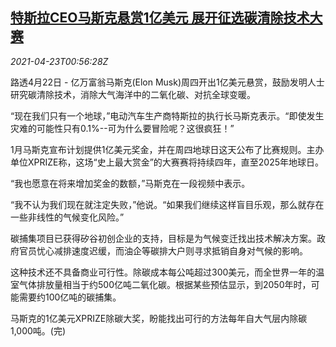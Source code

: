 <!--1619139662000-->
[特斯拉CEO马斯克悬赏1亿美元 展开征选碳清除技术大赛](https://cn.reuters.com/article/musk-offering-prize-carbon-removal-0422-idCNKBS2CA025)
------

<div><i>2021-04-23T00:56:28Z</i></div><p>路透4月22日 - 亿万富翁马斯克(Elon Musk)周四开出1亿美元悬赏，鼓励发明人士研究碳清除技术，消除大气海洋中的二氧化碳、对抗全球变暖。</p><p>“现在我们只有一个地球，”电动汽车生产商特斯拉的执行长马斯克表示。“即使发生灾难的可能性只有0.1%--可为什么要冒险呢？这很疯狂！”</p><p>1月马斯克宣布计划提供1亿美元奖金，并在周四地球日这天公布了比赛规则。主办单位XPRIZE称，这场“史上最大赏金”的大赛赛将持续四年，直至2025年地球日。</p><p>“我也愿意在将来增加奖金的数额，”马斯克在一段视频中表示。</p><p>“我不认为我们现在就注定失败，”他说。“如果我们继续这样盲目乐观，那么就存在一些非线性的气候变化风险。”</p><p>碳捕集项目已获得矽谷初创企业的支持，目标是为气候变迁找出技术解决方案。政府官员忧心减排速度迟缓，而油企等碳排大户则寻求抵销自身对气候的影响。</p><p>这种技术还不具备商业可行性。除碳成本每公吨超过300美元，而全世界一年的温室气体排放量相当于约500亿吨二氧化碳。根据某些预估显示，到2050年时，可能需要约100亿吨的碳捕集。</p><p>马斯克的1亿美元XPRIZE除碳大奖，盼能找出可行的方法每年自大气层内除碳1,000吨。(完)</p>

